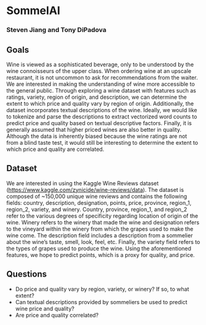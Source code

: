 # SommelAI



### Steven Jiang and Tony DiPadova 

## Goals

Wine is viewed as a sophisticated beverage, only to be understood by the wine connoisseurs of the upper class. When ordering wine at an upscale restaurant, it is not uncommon to ask for recommendations from the waiter. We are interested in making the understanding of wine more accessible to the general public. Through exploring a wine dataset with features such as ratings, variety, region of origin, and description, we can determine the extent to which price and quality vary by region of origin. Additionally, the dataset incorporates textual descriptions of the wine. Ideally, we would like to tokenize and parse the descriptions to extract vectorized word counts to predict price and quality based on textual descriptive factors. Finally, it is generally assumed that higher priced wines are also better in quality. Although the data is inherently biased because the wine ratings are not from a blind taste test, it would still be interesting to determine the extent to which price and quality are correlated.

## Dataset
We are interested in using the Kaggle Wine Reviews dataset (https://www.kaggle.com/zynicide/wine-reviews/data). The dataset is composed of ~150,000 unique wine reviews and contains the following fields: country, description, designation, points, price, province, region\_1, region\_2, variety, and winery. Country, province, region\_1, and region\_2 refer to the various degrees of specificity regarding location of origin of the wine. Winery refers to the winery that made the wine and designation refers to the vineyard within the winery from which the grapes used to make the wine come. The description field includes a description from a sommelier about the wine’s taste, smell, look, feel, etc. Finally, the variety field refers to the types of grapes used to produce the wine. Using the aforementioned features, we hope to predict points, which is a proxy for quality, and price.

## Questions
* Do price and quality vary by region, variety, or winery? If so, to what extent?
* Can textual descriptions provided by sommeliers be used to predict wine price and quality?
* Are price and quality correlated?


